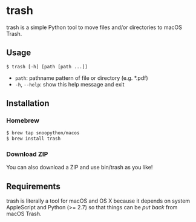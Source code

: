 # trash

trash is a simple Python tool to move files and/or directories to macOS Trash.

## Usage

`$ trash [-h] [path [path ...]]`

+ `path`: pathname pattern of file or directory (e.g. *.pdf)
+ `-h`, `--help`: show this help message and exit

## Installation

### Homebrew

```bash
$ brew tap snoopython/macos
$ brew install trash
```

### Download ZIP

You can also download a ZIP and use bin/trash as you like!

## Requirements

trash is literally a tool for macOS and OS X
because it depends on system AppleScript and Python (>= 2.7)
so that things can be *put back* from macOS Trash.